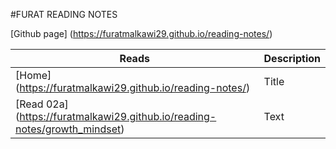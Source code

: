 #FURAT READING NOTES

[Github page] (https://furatmalkawi29.github.io/reading-notes/)

| Reads                                                                      | Description |
| -------------------------------------------------------------------------- | ----------- |
| [Home] (https://furatmalkawi29.github.io/reading-notes/)                   | Title       |
| [Read 02a] (https://furatmalkawi29.github.io/reading-notes/growth_mindset) | Text        |